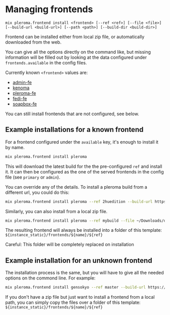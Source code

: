# Managing frontends

`mix pleroma.frontend install <frontend> [--ref <ref>] [--file <file>] [--build-url <build-url>] [--path <path>] [--build-dir <build-dir>]`

Frontend can be installed either from local zip file, or automatically downloaded from the web.

You can give all the options directly on the command like, but missing information will be filled out by looking at the data configured under `frontends.available` in the config files.

Currently known `<frontend>` values are:
- [admin-fe](https://git.pleroma.social/pleroma/admin-fe)
- [kenoma](http://git.pleroma.social/lambadalambda/kenoma)
- [pleroma-fe](http://git.pleroma.social/pleroma/pleroma-fe)
- [fedi-fe](https://git.pleroma.social/pleroma/fedi-fe)
- [soapbox-fe](https://gitlab.com/soapbox-pub/soapbox-fe)

You can still install frontends that are not configured, see below.

## Example installations for a known frontend

For a frontend configured under the `available` key, it's enough to install it by name.

```bash
mix pleroma.frontend install pleroma
```

This will download the latest build for the the pre-configured `ref` and install it. It can then be configured as the one of the served frontends in the config file (see `primary` or `admin`).

You can override any of the details. To install a pleroma build from a different url, you could do this:

```bash
mix pleroma.frontend install pleroma --ref 2huedition --build-url https://example.org/raymoo.zip
```

Similarly, you can also install from a local zip file.

```bash
mix pleroma.frontend install pleroma --ref mybuild --file ~/Downloads/doomfe.zip
```

The resulting frontend will always be installed into a folder of this template: `${instance_static}/frontends/${name}/${ref}`

Careful: This folder will be completely replaced on installation

## Example installation for an unknown frontend

The installation process is the same, but you will have to give all the needed options on the commond line. For example:

```bash
mix pleroma.frontend install gensokyo --ref master --build-url https://gensokyo.2hu/builds/marisa.zip
```

If you don't have a zip file but just want to install a frontend from a local path, you can simply copy the files over a folder of this template: `${instance_static}/frontends/${name}/${ref}`

